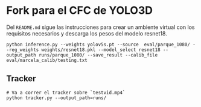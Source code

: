 # Fork para el CFC de YOLO3D

Del `README.md` sigue las instrucciones para crear un ambiente virtual con los requisitos necesarios y descarga los pesos del modelo resnet18.


```
python inference.py --weights yolov5s.pt --source  eval/parque_1080/ --reg_weights weights/resnet18.pkl --model_select resnet18 --output_path runs/parque_1080/ --save_result --calib_file eval/marcela_calib/testing.txt
```

## Tracker

```
# Va a correr el tracker sobre `testvid.mp4`
python tracker.py --output_path=runs/
```
